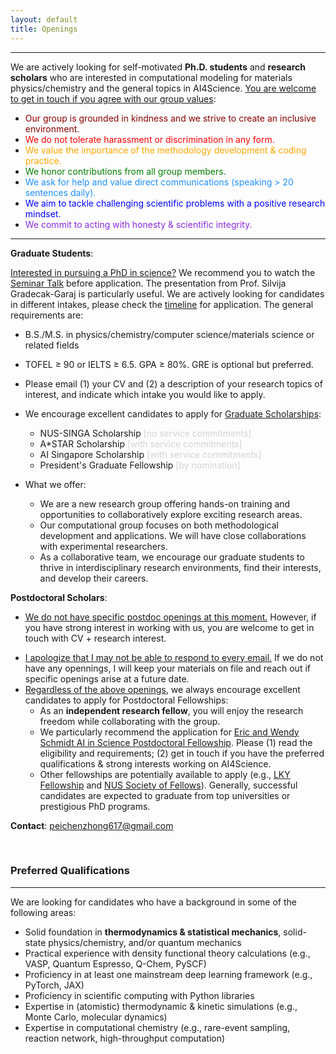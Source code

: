 ```yaml
---
layout: default
title: Openings
---
```


---

We are actively looking for self-motivated <strong>Ph.D. students</strong> and <strong>research scholars</strong> who are interested in computational modeling for materials physics/chemistry and the general topics in AI4Science. <span style="text-decoration: underline">You are welcome to get in touch if you agree with our group values</span>:

 * <span style="color: darkred">Our group is grounded in kindness and we strive to create an inclusive environment.</span>
 * <span style="color: red">We do not tolerate harassment or discrimination in any form.</span>
 * <span style="color: orange">We value the importance of the methodology development & coding practice.</span>
 * <span style="color: Green">We honor contributions from all group members.</span>
 * <span style="color: dodgerblue">We ask for help and value direct communications (speaking > 20 sentences daily). </span>
 * <span style="color: blue">We aim to tackle challenging scientific problems with a positive research mindset.</span>
 * <span style="color: blueviolet">We commit to acting with honesty & scientific integrity.</span>


---
<strong>Graduate Students</strong>:

<span style="text-decoration: underline">Interested in pursuing a PhD in science?</span> We recommend you to watch the <a href="https://www.youtube.com/watch?v=gUa5CQ0yE6c&t=794s">Seminar Talk</a> before application. 
The presentation from Prof. Silvija Gradecak-Garaj is particularly useful.
We are actively looking for candidates in different intakes, please check the <a href="https://cde.nus.edu.sg/graduate/graduate-programmes-by-research/how-to-apply/">timeline</a> for application. The general requirements are:
* B.S./M.S. in physics/chemistry/computer science/materials science or related fields
* TOFEL ≥ 90 or IELTS ≥ 6.5. GPA ≥ 80%. GRE is optional but preferred. 
* Please email (1) your CV and (2) a description of your research topics of interest, and indicate which intake you would like to apply.
* We encourage excellent candidates to apply for <a href="https://nusgs.nus.edu.sg/scholarships/">Graduate Scholarships</a>:
    * NUS-SINGA Scholarship  <span style="color: lightgray">[no service commitments]</span>
    * A*STAR Scholarship  <span style="color: lightgray">[with service commitments]</span>
    * AI Singapore Scholarship  <span style="color: lightgray">[with service commitments]</span>
    * President's Graduate Fellowship  <span style="color: lightgray">[by nomination]</span>
    
* What we offer:
    * We are a new research group offering hands-on training and opportunities to collaboratively explore exciting research areas.
    * Our computational group focuses on both methodological development and applications. We will have close collaborations with experimental researchers.
    * As a collaborative team, we encourage our graduate students to thrive in interdisciplinary research environments, find their interests, and develop their careers.


<strong>Postdoctoral Scholars</strong>:
* <span style="text-decoration: underline">We do not have specific postdoc openings at this moment.</span> However, if you have strong interest in working with us, you are welcome to get in touch with CV + research interest.
<!-- * Please email (1) your CV; (2) a cover letter including your research interests; (3) the contact information of two or three references -->
* <span style="text-decoration: underline">I apologize that I may not be able to respond to every email.</span> If we do not have any opennings, I will keep your materials on file and reach out if specific openings arise at a future date.
* <span style="text-decoration: underline">Regardless of the above openings</span>, we always encourage excellent candidates to apply for Postdoctoral Fellowships: 
    * As an <strong>independent research fellow</strong>, you will enjoy the research freedom while collaborating with the group.
    * We particularly recommend the application for [Eric and Wendy Schmidt AI in Science Postdoctoral Fellowship](https://www.nus.edu.sg/research/odprt-home/fellowships/eric-and-wendy-schmidt-ai-in-science-postdoctoral-fellowship). Please (1) read the eligibility and requirements; (2) get in touch if you have the preferred qualifications & strong interests working on AI4Science.
    * Other fellowships are potentially available to apply (e.g., [LKY Fellowship](https://www.nus.edu.sg/research/odprt-home/fellowships/lee-kuan-yew-postdoctoral-fellowship) and [NUS Society of Fellows](https://cde.nus.edu.sg/mse/nus-society-of-fellows-nsof/)). Generally, successful candidates are expected to graduate from top universities or prestigious PhD programs. 
    
<!-- <strong>Visiting Scholars</strong>:
* Please email Dr. Zhong directly to discuss (and indicate the funding resources for > one-year visit). -->


<!-- <strong>Undergraduate Students</strong>:
* A strong background in computer science or AI/ML
* Passion for scientific problems in materials physics/chemistry
* Please email your CV and transcript -->


<strong>Contact</strong>: <a href="mailto:peichenzhong617@gmail.com">peichenzhong617@gmail.com</a>

<br>


### Preferred Qualifications
---

We are looking for candidates who have a background in some of the following areas:

* Solid foundation in <strong>thermodynamics & statistical mechanics</strong>, solid-state physics/chemistry, and/or quantum mechanics
* Practical experience with density functional theory calculations (e.g., VASP, Quantum Espresso, Q-Chem, PySCF)
* Proficiency in at least one mainstream deep learning framework (e.g., PyTorch, JAX)
* Proficiency in scientific computing with Python libraries
* Expertise in (atomistic) thermodynamic & kinetic simulations (e.g., Monte Carlo, molecular dynamics)
* Expertise in computational chemistry (e.g., rare-event sampling, reaction network, high-throughput computation)

<!-- It is a significant advantage if you have one or more of the following experiences:

* Expertise in (atomistic) thermodynamic & kinetic simulations (e.g., Monte Carlo, molecular dynamics)
* Expertise in simulating electrode and electrolyte materials, interfaces, and ion transport
* Development of interatomic potentials based on machine learning or classical force fields
* Development or working experience of generative models in scientific applications (e.g., diffusion model, LLM)
* Familiarity with enhanced sampling, rare-event sampling, or transition state search methods
* Familiarity with high-throughput computing and job management (e.g. automate, jobflow, dflow)
* Working knowledge of database management (e.g., MongoDB)
* Knowledge of cluster expansion method or atomic cluster expansion formalism
* Knowledge of reaction pathway search or reaction network construction
* Knowledge of geometric deep learning or tensorial property predictions (e.g., e3nn) -->